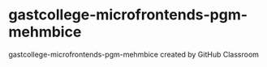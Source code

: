 # gastcollege-microfrontends-pgm-mehmbice
gastcollege-microfrontends-pgm-mehmbice created by GitHub Classroom

